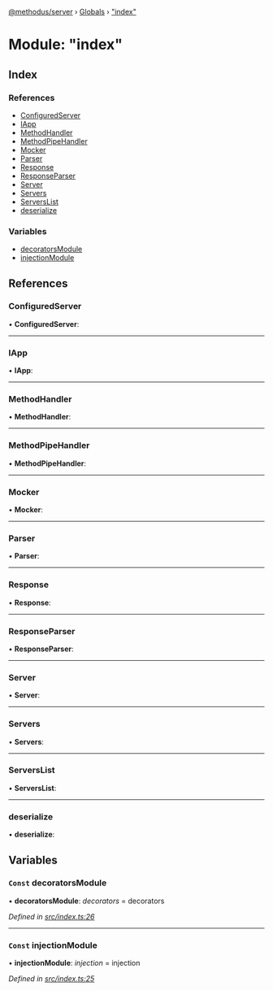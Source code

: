 [@methodus/server](../README.md) › [Globals](../globals.md) › ["index"](_index_.md)

# Module: "index"

## Index

### References

* [ConfiguredServer](_index_.md#configuredserver)
* [IApp](_index_.md#iapp)
* [MethodHandler](_index_.md#methodhandler)
* [MethodPipeHandler](_index_.md#methodpipehandler)
* [Mocker](_index_.md#mocker)
* [Parser](_index_.md#parser)
* [Response](_index_.md#response)
* [ResponseParser](_index_.md#responseparser)
* [Server](_index_.md#server)
* [Servers](_index_.md#servers)
* [ServersList](_index_.md#serverslist)
* [deserialize](_index_.md#deserialize)

### Variables

* [decoratorsModule](_index_.md#const-decoratorsmodule)
* [injectionModule](_index_.md#const-injectionmodule)

## References

###  ConfiguredServer

• **ConfiguredServer**:

___

###  IApp

• **IApp**:

___

###  MethodHandler

• **MethodHandler**:

___

###  MethodPipeHandler

• **MethodPipeHandler**:

___

###  Mocker

• **Mocker**:

___

###  Parser

• **Parser**:

___

###  Response

• **Response**:

___

###  ResponseParser

• **ResponseParser**:

___

###  Server

• **Server**:

___

###  Servers

• **Servers**:

___

###  ServersList

• **ServersList**:

___

###  deserialize

• **deserialize**:

## Variables

### `Const` decoratorsModule

• **decoratorsModule**: *decorators* = decorators

*Defined in [src/index.ts:26](https://github.com/nodulusteam/methodus.dev/blob/9fa5503/modules/platform/server/src/index.ts#L26)*

___

### `Const` injectionModule

• **injectionModule**: *injection* = injection

*Defined in [src/index.ts:25](https://github.com/nodulusteam/methodus.dev/blob/9fa5503/modules/platform/server/src/index.ts#L25)*
